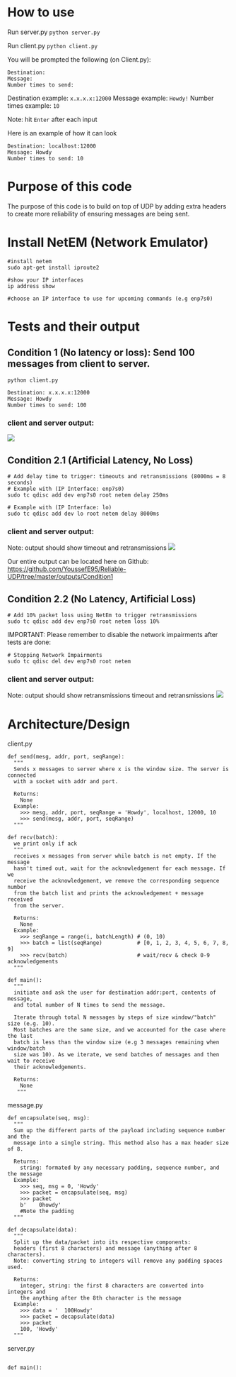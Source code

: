 
# How to use
Run server.py
```python server.py```

Run client.py 
```python client.py```

You will be prompted the following (on Client.py):
```
Destination: 
Message:
Number times to send: 
```
Destination example: `x.x.x.x:12000`
Message example: `Howdy!`
Number times example: `10`

Note: hit `Enter` after each input

Here is an example of how it can look

```
Destination: localhost:12000
Message: Howdy
Number times to send: 10
```

# Purpose of this code
The purpose of this code is to build on top of UDP by adding extra headers to create more reliability of ensuring messages are being sent.

# Install NetEM (Network Emulator)
```
#install netem
sudo apt-get install iproute2

#show your IP interfaces 
ip address show

#choose an IP interface to use for upcoming commands (e.g enp7s0)
```

# Tests and their output
## Condition 1 (No latency or loss): Send 100 messages from client to server. 
```python client.py```
```
Destination: x.x.x.x:12000
Message: Howdy
Number times to send: 100
```
### client and server output:
![](./outputs/Condition1/condition1.png?raw=true)

## Condition 2.1 (Artificial Latency, No Loss) 
```
# Add delay time to trigger: timeouts and retransmissions (8000ms = 8 seconds)
# Example with (IP Interface: enp7s0)
sudo tc qdisc add dev enp7s0 root netem delay 250ms

# Example with (IP Interface: lo)
sudo tc qdisc add dev lo root netem delay 8000ms
```
### client and server output:
Note: output should show timeout and retransmissions
![](./outputs/Condition2.1/condition2-1.png?raw=true)

Our entire output can be located here on Github:
https://github.com/YoussefE95/Reliable-UDP/tree/master/outputs/Condition1

## Condition 2.2 (No Latency, Artificial Loss) 
```
# Add 10% packet loss using NetEm to trigger retransmissions
sudo tc qdisc add dev enp7s0 root netem loss 10%
```

IMPORTANT: Please remember to disable the network impairments after tests are done:
```
# Stopping Network Impairments
sudo tc qdisc del dev enp7s0 root netem
```
### client and server output:
Note: output should show retransmissions timeout and retransmissions
![](./outputs/Condition2.2/condition2-2.png?raw=true)

# Architecture/Design
client.py
```
def send(mesg, addr, port, seqRange):
  """
  Sends x messages to server where x is the window size. The server is connected 
  with a socket with addr and port.
  
  Returns:
    None
  Example:
    >>> mesg, addr, port, seqRange = 'Howdy', localhost, 12000, 10
    >>> send(mesg, addr, port, seqRange)
  """

def recv(batch):
  we print only if ack
  """
  receives x messages from server while batch is not empty. If the message 
  hasn't timed out, wait for the acknowledgement for each message. If we 
  receive the acknowledgement, we remove the corresponding sequence number 
  from the batch list and prints the acknowledgement + message received 
  from the server.
  
  Returns:
    None
  Example:
    >>> seqRange = range(i, batchLength) # (0, 10)
    >>> batch = list(seqRange)           # [0, 1, 2, 3, 4, 5, 6, 7, 8, 9]
    >>> recv(batch)                      # wait/recv & check 0-9 acknowledgements
  """

def main():
  """
  initiate and ask the user for destination addr:port, contents of message, 
  and total number of N times to send the message. 
  
  Iterate through total N messages by steps of size window/"batch" size (e.g. 10). 
  Most batches are the same size, and we accounted for the case where the last 
  batch is less than the window size (e.g 3 messages remaining when window/batch 
  size was 10). As we iterate, we send batches of messages and then wait to receive 
  their acknowledgements.

  Returns:
    None
   """
```

message.py
```
def encapsulate(seq, msg):
  """
  Sum up the different parts of the payload including sequence number and the
  message into a single string. This method also has a max header size of 8. 
  
  Returns:
    string: formated by any necessary padding, sequence number, and the message
  Example:
    >>> seq, msg = 0, 'Howdy'
    >>> packet = encapsulate(seq, msg)
    >>> packet
    b'    0howdy' 
    #Note the padding
  """

def decapsulate(data):
  """
  Split up the data/packet into its respective components: 
  headers (first 8 characters) and message (anything after 8 characters). 
  Note: converting string to integers will remove any padding spaces used.
  
  Returns:
    integer, string: the first 8 characters are converted into integers and 
    the anything after the 8th character is the message
  Example:
    >>> data = '  100Howdy'
    >>> packet = decapsulate(data)
    >>> packet
    100, 'Howdy' 
  """
```

server.py
```

def main():
```